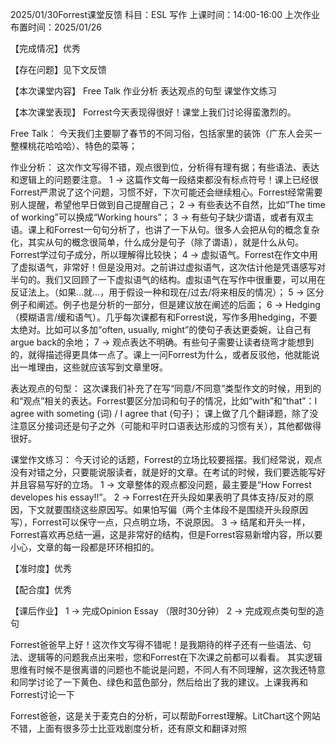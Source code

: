 2025/01/30Forrest课堂反馈
科目：ESL 写作
上课时间：14:00-16:00
上次作业布置时间：2025/01/26

【完成情况】优秀

【存在问题】见下文反馈

【本次课堂内容】
Free Talk
作业分析
表达观点的句型
课堂作文练习

【本次课堂表现】
Forrest今天表现得很好！课堂上我们讨论得蛮激烈的。

Free Talk：
今天我们主要聊了春节的不同习俗，包括家里的装饰（广东人会买一整棵桃花哈哈哈）、特色的菜等；

作业分析：
这次作文写得不错，观点很到位，分析得有理有据；有些语法、表达和逻辑上的问题要注意。
1 -> 这篇作文每一段结束都没有标点符号！课上已经很Forrest严肃说了这个问题，习惯不好，下次可能还会继续粗心。Forrest经常需要别人提醒，希望他早日做到自己提醒自己；
2 -> 有些表达不自然，比如“The time of working”可以换成“Working hours”；
3 -> 有些句子缺少谓语，或者有双主语。课上和Forrest一句句分析了，也讲了一下从句。很多人会把从句的概念复杂化，其实从句的概念很简单，什么成分是句子（除了谓语），就是什么从句。Forrest学过句子成分，所以理解得比较快；
4 -> 虚拟语气。Forrest在作文中用了虚拟语气，非常好！但是没用对。之前讲过虚拟语气，这次估计他是凭语感写对半句的。我们又回顾了一下虚拟语气的结构。虚拟语气在写作中很重要，可以用在反证法上。（如果…就…，用于假设一种和现在/过去/将来相反的情况）；
5 -> 区分例子和阐述。例子也是分析的一部分，但是建议放在阐述的后面；
6 -> Hedging（模糊语言/缓和语气）。几乎每次课都有和Forrest说，写作多用hedging，不要太绝对。比如可以多加“often, usually, might”的使句子表达更委婉，让自己有argue back的余地；
7 -> 观点表达不明确。有些句子需要让读者绕弯才能想到的，就得描述得更具体一点了。课上一问Forrest为什么，或者反驳他，他就能说出一堆理由，这些就应该写到文章里呀。

表达观点的句型：
这次课我们补充了在写“同意/不同意”类型作文的时候，用到的和“观点”相关的表达。Forrest要区分加词和句子的情况，比如“with”和“that”：I agree with someting (词) / I agree that (句子)；
课上做了几个翻译题，除了没注意区分接词还是句子之外（可能和平时口语表达形成的习惯有关），其他都做得很好。

课堂作文练习：
今天讨论的话题，Forrest的立场比较要摇摆。我们经常说，观点没有对错之分，只要能说服读者，就是好的文章。在考试的时候，我们要选能写好并且容易写好的立场。
1 -> 文章整体的观点都没问题，最主要是“How Forrest developes his essay!!”。
2 -> Forrest在开头段如果表明了具体支持/反对的原因，下文就要围绕这些原因写。如果怕写偏（两个主体段不是围绕开头段原因写），Forrest可以保守一点，只点明立场，不说原因。
3 -> 结尾和开头一样，Forrest喜欢再总结一遍，这是非常好的结构，但是Forrest容易新增内容，所以要小心，文章的每一段都是环环相扣的。

【准时度】优秀

【配合度】优秀

【课后作业】
1 -> 完成Opinion Essay （限时30分钟）
2 -> 完成观点类句型的造句

Forrest爸爸早上好！这次作文写得不错呢！是我期待的样子还有一些语法、句法、逻辑等的问题我点出来啦，您和Forrest在下次课之前都可以看看。
其实逻辑思维有时候不是很离谱的问题也不能说是问题，不同人有不同理解，这次我还特意和同学讨论了一下黄色、绿色和蓝色部分，然后给出了我的建议。上课我再和Forrest讨论一下

Forrest爸爸，这是关于麦克白的分析，可以帮助Forrest理解。LitChart这个网站不错，上面有很多莎士比亚戏剧度分析，还有原文和翻译对照
